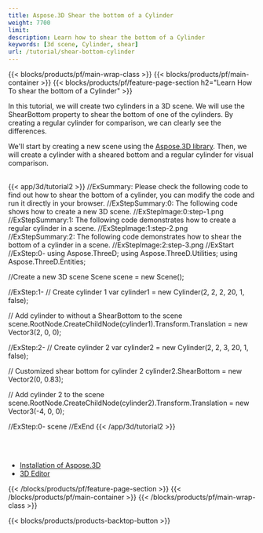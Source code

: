 ```yaml
---
title: Aspose.3D Shear the bottom of a Cylinder
weight: 7700
limit: 
description: Learn how to shear the bottom of a Cylinder
keywords: [3d scene, Cylinder, shear]
url: /tutorial/shear-bottom-cylinder
---
```


{{< blocks/products/pf/main-wrap-class >}}
{{< blocks/products/pf/main-container >}}
{{< blocks/products/pf/feature-page-section h2="Learn How To shear the bottom of a Cylinder" >}}

<p>
In this tutorial, we will create two cylinders in a 3D scene. We will use the ShearBottom property to shear the bottom of one of the cylinders. By creating a regular cylinder for comparison, we can clearly see the differences.
</p>

<p>
We'll start by creating a new scene using the <a href="https://www.nuget.org/packages/Aspose.3D">Aspose.3D library</a>. Then, we will create a cylinder with a sheared bottom and a regular cylinder for visual comparison.
</p>

<br />
{{< app/3d/tutorial2 >}}
//ExSummary: Please check the following code to find out how to shear the bottom of a cylinder, you can modify the code and run it directly in your browser.
//ExStepSummary:0: The following code shows how to create a new 3D scene.
//ExStepImage:0:step-1.png
//ExStepSummary:1: The following code demonstrates how to create a regular cylinder in a scene.
//ExStepImage:1:step-2.png
//ExStepSummary:2: The following code demonstrates how to shear the bottom of a cylinder in a scene.
//ExStepImage:2:step-3.png
//ExStart
//ExStep:0-
using Aspose.ThreeD;
using Aspose.ThreeD.Utilities;
using Aspose.ThreeD.Entities;

//Create a new 3D scene
Scene scene = new Scene();

//ExStep:1-
// Create cylinder 1
var cylinder1 = new Cylinder(2, 2, 2, 20, 1, false);

// Add cylinder to without a ShearBottom to the scene
scene.RootNode.CreateChildNode(cylinder1).Transform.Translation = new Vector3(2, 0, 0);

//ExStep:2-
// Create cylinder 2
var cylinder2 = new Cylinder(2, 2, 3, 20, 1, false);

// Customized shear bottom for cylinder 2
cylinder2.ShearBottom = new Vector2(0, 0.83);

// Add cylinder 2 to the scene
scene.RootNode.CreateChildNode(cylinder2).Transform.Translation = new Vector3(-4, 0, 0);

//ExStep:0-
scene
//ExEnd
{{< /app/3d/tutorial2 >}}
<br />

<br />
<br />
<div class="code-sample">
    <ul class="link-list">
        <li class="link-item"><a href="https://docs.aspose.com/3d/net/installation/">Installation of Aspose.3D</a></li>
        <li class="link-item"><a href="https://products.aspose.app/3d/editor/">3D Editor</a></li>
    </ul>
</div>

{{< /blocks/products/pf/feature-page-section >}}
{{< /blocks/products/pf/main-container >}}
{{< /blocks/products/pf/main-wrap-class >}}

{{< blocks/products/products-backtop-button >}}

